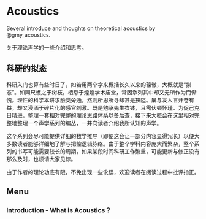 # Acoustics
Several introduce and thoughts on theoretical acoustics by @gmy_acoustics.

关于理论声学的一些介绍和思考。

## 科研的拟态

科研入门也算有些时日了，如若用两个字来概括长久以来的辕辙，大概就是“拟态”。如同尺蠖之于树枝，栖息于煌煌学术庙堂，常因忝列其中却又无所作为而惭愧。理性的科学本讲求触类旁通，然则所思所寻却甚是狭隘。屡与友人言开卷有益，却又浸湎于碎片化的感官刺激。既是勉承先生衣钵，且需伏顿怀瑾。为促己克日精进，整理一套相对完整的理论思路体系以备后查，接下来大概会在这里相对完整地整理一个声学系列的编丛，一并向读者介绍我所认知的声学。

这个系列会尽可能提供详细的数学推导（即便这会让一部分内容显得冗长）以便大多数读者能够详细地了解与把控逻辑脉络。由于整个学科内容庞大而繁杂，整个系列的书写可能需要较长的周期，如果某段时间科研工作繁重，可能更新与修正没有那么及时，也烦请大家见谅。

由于作者的理论功底有限，不免出现一些讹误，欢迎读者在阅读过程中批评指正。

## Menu
### Introduction - What is Acoustics？


